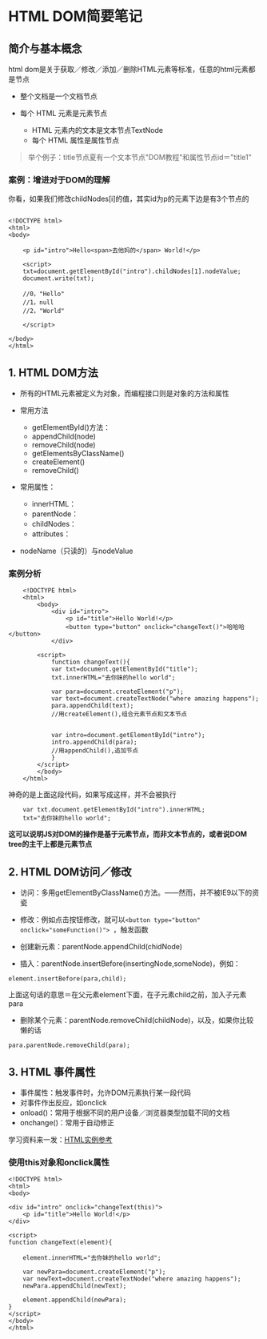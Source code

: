 # HTML DOM简要笔记

## 简介与基本概念
html dom是关于获取／修改／添加／删除HTML元素等标准，任意的html元素都是节点
  * 整个文档是一个文档节点

  * 每个 HTML 元素是元素节点
      * HTML 元素内的文本是文本节点TextNode
      * 每个 HTML 属性是属性节点

> 举个例子<title id="title1">DOM 教程</title>：title节点夏有一个文本节点"DOM教程"和属性节点id＝"title1"

### 案例：增进对于DOM的理解

你看，如果我们修改childNodes[i]的值，其实id为p的元素下边是有3个节点的
```

<!DOCTYPE html>
<html>
<body>

    <p id="intro">Hello<span>去他妈的</span> World!</p>

    <script>
    txt=document.getElementById("intro").childNodes[1].nodeValue;
    document.write(txt);   

    //0，"Hello"
    //1，null
    //2，"World"

    </script>

</body>
</html>
```

## 1. HTML DOM方法
  * 所有的HTML元素被定义为对象，而编程接口则是对象的方法和属性

  * 常用方法
      * getElementById()方法：
      * appendChild(node)
      * removeChild(node)
      * getElementsByClassName()
      * createElement()
      * removeChild()
  * 常用属性：
      * innerHTML：
      * parentNode：
      * childNodes：
      * attributes：
  * nodeName（只读的）与nodeValue

### 案例分析
```
    <!DOCTYPE html>
    <html>
        <body>
            <div id="intro">  
                <p id="title">Hello World!</p>
                <button type="button" onclick="changeText()">哈哈哈</button>
            </div>

        <script>
            function changeText(){
            var txt=document.getElementById("title"); 
            txt.innerHTML="去你妹的hello world"; 

            var para=document.createElement("p");
            var text=document.createTextNode("where amazing happens");
            para.appendChild(text);
            //用createElement(),组合元素节点和文本节点


            var intro=document.getElementById("intro");
            intro.appendChild(para);
            //用appendChild(),追加节点
            }
        </script>
        </body>
    </html>
```

神奇的是上面这段代码，如果写成这样，并不会被执行  
```
    var txt.document.getElementById("intro").innerHTML;
    txt="去你妹的hello world"; 
```

**这可以说明JS对DOM的操作是基于元素节点，而非文本节点的，或者说DOM tree的主干上都是元素节点**



## 2. HTML DOM访问／修改
  * 访问：多用getElementByClassName()方法。——然而，并不被IE9以下的资瓷
  * 修改：例如点击按钮修改，就可以`<button type="button" onclick="someFunction()"> `，触发函数
  * 创建新元素：parentNode.appendChild(chidNode)

  * 插入：parentNode.insertBefore(insertingNode,someNode)，例如：
```
element.insertBefore(para,child);
```
上面这句话的意思＝在父元素element下面，在子元素child之前，加入子元素para


  * 删除某个元素：parentNode.removeChild(childNode)，以及，如果你比较懒的话
```
para.parentNode.removeChild(para);
```


## 3. HTML 事件属性
  * 事件属性：触发事件时，允许DOM元素执行某一段代码
  * 对事件作出反应，如onclick
  * onload()：常用于根据不同的用户设备／浏览器类型加载不同的文档
  * onchange()：常用于自动修正

学习资料来一发：[HTML实例参考](http://www.w3school.com.cn/example/hdom_examples.asp)


### 使用this对象和onclick属性
```
<!DOCTYPE html>
<html>
<body>

<div id="intro" onclick="changeText(this)">
	<p id="title">Hello World!</p>
</div>

<script>
function changeText(element){

	element.innerHTML="去你妹的hello world"; 

	var newPara=document.createElement("p");
	var newText=document.createTextNode("where amazing happens");
	newPara.appendChild(newText);

	element.appendChild(newPara);
}
</script>
</body>
</html>
```




